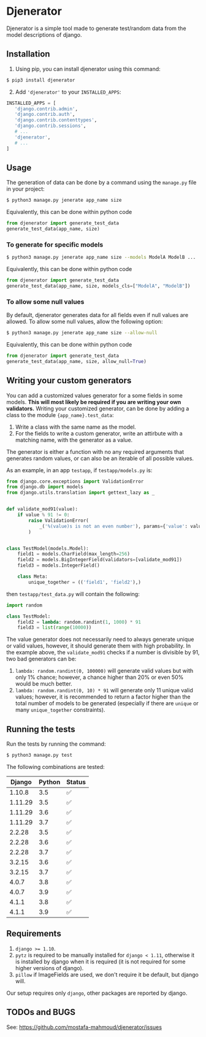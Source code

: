 # Djenerator

Djenerator is a simple tool made to generate test/random data from the model descriptions of django.

## Installation

1. Using pip, you can install djenerator using this command:

```bash
$ pip3 install djenerator
```

2. Add `'djenerator'` to your `INSTALLED_APPS`:

```python
INSTALLED_APPS = [
   'django.contrib.admin',
   'django.contrib.auth',
   'django.contrib.contenttypes',
   'django.contrib.sessions',
   # ...
   'djenerator',
   # ...
]
```

## Usage

The generation of data can be done by a command using the `manage.py` file in your project:

```bash
$ python3 manage.py jenerate app_name size
```

Equivalently, this can be done within python code

```python
from djenerator import generate_test_data
generate_test_data(app_name, size)
```

### To generate for specific models

```bash
$ python3 manage.py jenerate app_name size --models ModelA ModelB ...
```

Equivalently, this can be done within python code

```python
from djenerator import generate_test_data
generate_test_data(app_name, size, models_cls=["ModelA", "ModelB"])
```

### To allow some null values

By default, djenerator generates data for all fields even if null values are allowed. To allow some null values, allow the following option:

```bash
$ python3 manage.py jenerate app_name size --allow-null
```

Equivalently, this can be done within python code

```python
from djenerator import generate_test_data
generate_test_data(app_name, size, allow_null=True)
```

## Writing your custom generators

You can add a customized values generator for a some fields in some models.
**This will most likely be required if you are writing your own validators.**
Writing your customized generator, can be done by adding a class to the module `{app_name}.test_data`:
1. Write a class with the same name as the model.
2. For the fields to write a custom generator, write an attirbute with a matching name, with the generator as a value.

The generator is either a function with no any required arguments that generates random values, or can also be an iterable of all possible values.

As an example, in an app `testapp`, if `testapp/models.py` is:

```python
from django.core.exceptions import ValidationError
from django.db import models
from django.utils.translation import gettext_lazy as _


def validate_mod91(value):
    if value % 91 != 0:
        raise ValidationError(
            _('%(value)s is not an even number'), params={'value': value},
        )


class TestModel(models.Model):
    field1 = models.CharField(max_length=256)
    field2 = models.BigIntegerField(validators=[validate_mod91])
    field3 = models.IntegerField()

    class Meta:
        unique_together = (('field1', 'field2'),)
```

then `testapp/test_data.py` will contain the following:

```python
import random

class TestModel:
    field2 = lambda: random.randint(1, 1000) * 91
    field3 = list(range(10000))
```

The value generator does not necessarily need to always generate unique or valid values, however, it should generate them with high probability.
In the example above, the `validate_mod91` checks if a number is divisible by 91, two bad generators can be:
1. `lambda: random.randint(0, 100000)` will generate valid values but with only 1% chance; however, a chance higher than 20% or even 50% would be much better.
1. `lambda: random.randint(0, 10) * 91` will generate only 11 unique valid values; however, it is recommended to return a factor higher than the total number of models to be generated (especially if there are `unique` or many `unique_together` constraints).


## Running the tests

Run the tests by running the command:

```bash
$ python3 manage.py test
```

The following combinations are tested:

| Django      | Python      | Status |
| ----------- | ----------- | ------ |
|    1.10.8   |     3.5     |   ✅   |
|    1.11.29  |     3.5     |   ✅   |
|    1.11.29  |     3.6     |   ✅   |
|    1.11.29  |     3.7     |   ✅   |
|    2.2.28   |     3.5     |   ✅   |
|    2.2.28   |     3.6     |   ✅   |
|    2.2.28   |     3.7     |   ✅   |
|    3.2.15   |     3.6     |   ✅   |
|    3.2.15   |     3.7     |   ✅   |
|    4.0.7    |     3.8     |   ✅   |
|    4.0.7    |     3.9     |   ✅   |
|    4.1.1    |     3.8     |   ✅   |
|    4.1.1    |     3.9     |   ✅   |

## Requirements

1. `django >= 1.10`.
1. `pytz` is required to be manually installed for `django < 1.11`, otherwise it is installed by django when it is required (it is not required for some higher versions of django).
1. `pillow` if ImageFields are used, we don't require it be default, but django will.

Our setup requires only `django`, other packages are reported by django.

## TODOs and BUGS

See: https://github.com/mostafa-mahmoud/djenerator/issues
